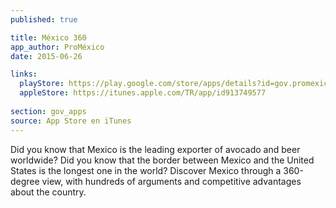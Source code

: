 ```yaml
---
published: true

title: México 360
app_author: ProMéxico
date: 2015-06-26

links:
  playStore: https://play.google.com/store/apps/details?id=gov.promexico.mexico360
  appleStore: https://itunes.apple.com/TR/app/id913749577
  
section: gov_apps
source: App Store en iTunes 
---
```

Did you know that Mexico is the leading exporter of avocado and beer worldwide? Did you know that the border between Mexico and the United States is the longest one in the world? Discover Mexico through a 360-degree view, with hundreds of arguments and competitive advantages about the country.
